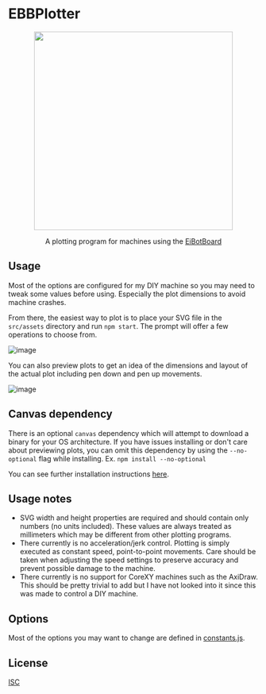 # EBBPlotter

<p align="center">
  <img src="https://github.com/dtgreene/ebbplotter/assets/24302976/16256342-f252-4e7a-ac87-e87c649266f8" width="400" />
</p>
<p align="center">
  A plotting program for machines using the <a href="http://www.schmalzhaus.com/EBB/">EiBotBoard</a>
</p>

## Usage

Most of the options are configured for my DIY machine so you may need to tweak some values before using.  Especially the plot dimensions to avoid machine crashes.

From there, the easiest way to plot is to place your SVG file in the `src/assets` directory and run `npm start`.  The prompt will offer a few operations to choose from.

![image](https://github.com/dtgreene/ebbplotter/assets/24302976/0709451a-f001-42f3-8586-9e3043462a61)

You can also preview plots to get an idea of the dimensions and layout of the actual plot including pen down and pen up movements.

![image](https://github.com/dtgreene/ebbplotter/assets/24302976/4b212ce1-1a53-403a-b823-697bbb8a3d8e)

## Canvas dependency

There is an optional `canvas` dependency which will attempt to download a binary for your OS architecture.  If you have issues installing or don't care about previewing plots, you can omit this dependency by using the `--no-optional` flag while installing. Ex. `npm install --no-optional`

You can see further installation instructions [here](https://www.npmjs.com/package/canvas).

## Usage notes
- SVG width and height properties are required and should contain only numbers (no units included).  These values are always treated as millimeters which may be different from other plotting programs.
- There currently is no acceleration/jerk control.  Plotting is simply executed as constant speed, point-to-point movements.  Care should be taken when adjusting the speed settings to preserve accuracy and prevent possible damage to the machine.
- There currently is no support for CoreXY machines such as the AxiDraw.  This should be pretty trivial to add but I have not looked into it since this was made to control a DIY machine. 

## Options

Most of the options you may want to change are defined in [constants.js](src/constants.js). 

## License

[ISC](https://choosealicense.com/licenses/isc/)
